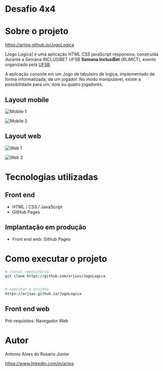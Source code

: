 # Desafio 4x4 
    

# Sobre o projeto

https://arjios.github.io/JogoLogica

[Jogo Logica] é uma aplicação HTML CSS javaScript responsiva, construída durante a Semana INCLUSIBET UFSB **Semana InclusiBet** (#LIMCT), evento organizado pela [UFSB](https://ufsb.edu.br "Site da Universidade Federal do Sul da Bahia - Campus Jorge Amado").

A aplicação consiste em um Jogo de tabuleiro de logica, implementado de forma informatizada, de um jogador. No modo manipulavel, existe a possibilidade para um, dois ou quatro jogadores.

## Layout mobile
![Mobile 1](https://github.com/arjios/JogoLogica/tree/main/assets/images/Mobile01.png)

![Mobile 2](https://github.com/arjios/JogoLogica/tree/main/assets/images/Mobile02.png)

## Layout web
![Web 1](https://github.com/arjios/JogoLogica/tree/main/assets/images/Page01.png)

![Web 2](https://github.com/arjios/JogoLogica/tree/main/assets/images/Page02.png)


# Tecnologias utilizadas

## Front end
- HTML / CSS / JavaScript
- GitHub Pages

## Implantação em produção
- Front end web: Github Pages

# Como executar o projeto

```bash
# clonar repositório
git clone https://github.com/arjios/JogoLogica


# executar o projeto
https://arjios.github.io/JogoLogica
```

## Front end web
Pré-requisitos: Navegador Web

# Autor

Antonio Alves do Rosario Junior

https://www.linkedin.com/in/arjios
